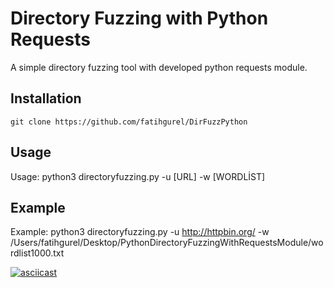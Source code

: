 # Directory Fuzzing with Python Requests

A simple directory fuzzing tool with developed python requests module.

## Installation
```
git clone https://github.com/fatihgurel/DirFuzzPython
```

## Usage
Usage: python3 directoryfuzzing.py -u [URL] -w [WORDLİST]

## Example
Example: python3 directoryfuzzing.py -u http://httpbin.org/ -w /Users/fatihgurel/Desktop/PythonDirectoryFuzzingWithRequestsModule/wordlist1000.txt 

[![asciicast](https://asciinema.org/a/6zh0wOTMw0DLIVxEVsD3Jf3Ag.svg)](https://asciinema.org/a/6zh0wOTMw0DLIVxEVsD3Jf3Ag)



